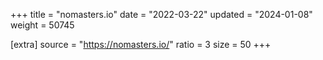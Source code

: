 +++
title = "nomasters.io"
date = "2022-03-22"
updated = "2024-01-08"
weight = 50745

[extra]
source = "https://nomasters.io/"
ratio = 3
size = 50
+++
